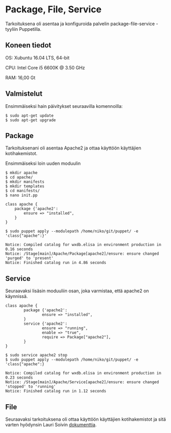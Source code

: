 # Package, File, Service
Tarkoituksena oli asentaa ja konfiguroida palvelin package-file-service -tyyliin Puppetilla.

## Koneen tiedot
OS: Xubuntu 16.04 LTS, 64-bit

CPU: Intel Core i5 6600K @ 3.50 GHz

RAM: 16,00 Gt

## Valmistelut

Ensimmäiseksi hain päivitykset seuraavilla komennoilla:

	$ sudo apt-get update
	$ sudo apt-get upgrade

## Package

Tarkoituksenani oli asentaa Apache2 ja ottaa käyttöön käyttäjien kotihakemistot.

Ensimmäiseksi loin uuden moduulin

	$ mkdir apache
	$ cd apache/
	$ mkdir manifests
	$ mkdir templates
	$ cd manifests/
	$ nano init.pp

	class apache {
		package {'apache2':
			ensure => "installed",
		}
	}

	$ sudo puppet apply --modulepath /home/niko/git/puppet/ -e 'class{"apache":}'

	Notice: Compiled catalog for wxdb.elisa in environment production in 0.16 seconds
	Notice: /Stage[main]/Apache/Package[apache2]/ensure: ensure changed 'purged' to 'present'
	Notice: Finished catalog run in 4.86 seconds

## Service

Seuraavaksi lisäsin moduuliin osan, joka varmistaa, että apache2 on käynnissä.

	class apache {
        	package {'apache2':
                	ensure => "installed",
        	}
        	service {'apache2':
                	ensure => "running",
                	enable => "true",
                	require => Package["apache2"],
        	}	
	}

	$ sudo service apache2 stop
	$ sudo puppet apply --modulepath /home/niko/git/puppet/ -e 'class{"apache":}

	Notice: Compiled catalog for wxdb.elisa in environment production in 0.23 seconds
	Notice: /Stage[main]/Apache/Service[apache2]/ensure: ensure changed 'stopped' to 'running'
	Notice: Finished catalog run in 1.12 seconds

## File

Seuraavaksi tarkoituksena oli ottaa käyttöön käyttäjien kotihakemistot ja sitä varten hyödynsin Lauri Soivin [dokumenttia](https://soivi.net/2013/installing-apache-and-php-with-puppet-module/).
